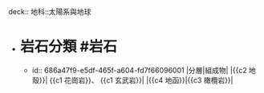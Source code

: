deck:: 地科::太陽系與地球

- # 岩石分類 #岩石
	- id:: 686a47f9-e5df-465f-a604-fd7f66096001
	  |分層|組成物|
	  |{{c2 地殼}}| {{c1 花崗岩}}、 {{c1 玄武岩}}|
	  |{{c4 地函}}|{{c3 橄欖岩}}|